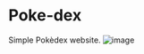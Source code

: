 # Poke-dex
Simple Pokèdex website.
![image](https://github.com/user-attachments/assets/4be2eb75-9c7c-4f56-b997-a20bab0596fe)
